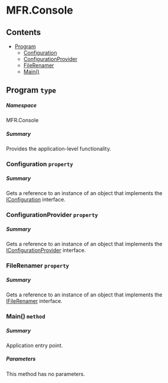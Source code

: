 <a name='assembly'></a>
# MFR.Console

## Contents

- [Program](#T-MFR-Console-Program 'MFR.Console.Program')
  - [Configuration](#P-MFR-Console-Program-Configuration 'MFR.Console.Program.Configuration')
  - [ConfigurationProvider](#P-MFR-Console-Program-ConfigurationProvider 'MFR.Console.Program.ConfigurationProvider')
  - [FileRenamer](#P-MFR-Console-Program-FileRenamer 'MFR.Console.Program.FileRenamer')
  - [Main()](#M-MFR-Console-Program-Main 'MFR.Console.Program.Main')

<a name='T-MFR-Console-Program'></a>
## Program `type`

##### Namespace

MFR.Console

##### Summary

Provides the application-level functionality.

<a name='P-MFR-Console-Program-Configuration'></a>
### Configuration `property`

##### Summary

Gets a reference to an instance of an object that implements the
[IConfiguration](#T-MFR-Settings-Configuration-Interfaces-IConfiguration 'MFR.Settings.Configuration.Interfaces.IConfiguration')
interface.

<a name='P-MFR-Console-Program-ConfigurationProvider'></a>
### ConfigurationProvider `property`

##### Summary

Gets a reference to an instance of an object that implements the
[IConfigurationProvider](#T-MFR-Settings-Configuration-Providers-Interfaces-IConfigurationProvider 'MFR.Settings.Configuration.Providers.Interfaces.IConfigurationProvider')
interface.

<a name='P-MFR-Console-Program-FileRenamer'></a>
### FileRenamer `property`

##### Summary

Gets a reference to an instance of an object that implements the
[IFileRenamer](#T-MFR-Renamers-Files-Interfaces-IFileRenamer 'MFR.Renamers.Files.Interfaces.IFileRenamer') interface.

<a name='M-MFR-Console-Program-Main'></a>
### Main() `method`

##### Summary

Application entry point.

##### Parameters

This method has no parameters.
